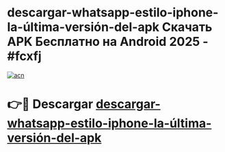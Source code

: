 # descargar-whatsapp-estilo-iphone-la-última-versión-del-apk Скачать APK Бесплатно на Android 2025 - #fcxfj

[![acn](https://github.com/user-attachments/assets/0f9c940e-d8b0-45ae-aac7-cd30a18b3e1c)](https://apps.freeplayer.one?title=descargar-whatsapp-estilo-iphone-la-última-versión-del-apk&ref=9RF)

# 👉🔴 Descargar [descargar-whatsapp-estilo-iphone-la-última-versión-del-apk](https://apps.freeplayer.one?title=descargar-whatsapp-estilo-iphone-la-última-versión-del-apk&ref=9RF)
